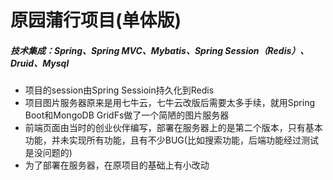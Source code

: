 # 原园蒲行项目(单体版)

##### 技术集成：Spring、Spring MVC、Mybatis、Spring Session（Redis）、Druid、Mysql

- 项目的session由Spring Sessioin持久化到Redis
- 项目图片服务器原来是用七牛云，七牛云改版后需要太多手续，就用Spring Boot和MongoDB GridFs做了一个简陋的图片服务器
- 前端页面由当时的创业伙伴编写，部署在服务器上的是第二个版本，只有基本功能，并未实现所有功能，且有不少BUG(比如搜索功能，后端功能经过测试是没问题的)
- 为了部署在服务器，在原项目的基础上有小改动

